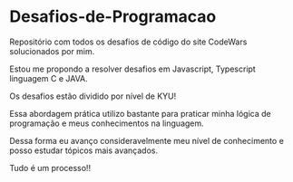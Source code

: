 # Desafios-de-Programacao
Repositório com todos os desafios de código do site CodeWars solucionados por mim.

Estou me propondo a resolver desafios em Javascript, Typescript linguagem C e JAVA. 

Os desafios estão dividido por nível de KYU!

Essa abordagem prática utilizo bastante para praticar minha lógica de programação e meus conhecimentos na linguagem.

Dessa forma eu avanço consideravelmente meu nível de conhecimento e posso estudar tópicos mais avançados.

Tudo é um processo!! 